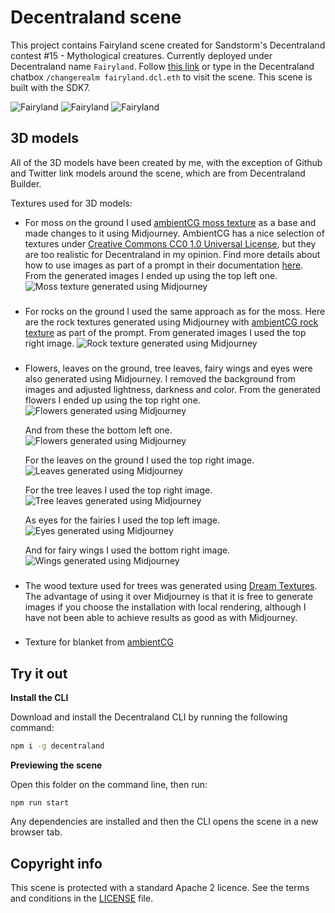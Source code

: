 # Decentraland scene

This project contains Fairyland scene created for Sandstorm's Decentraland contest #15 - Mythological creatures.
Currently deployed under Decentraland name `Fairyland`. Follow [this link](https://play.decentraland.org/?realm=fairyland.dcl.eth) or type in the Decentraland chatbox `/changerealm fairyland.dcl.eth` to visit the scene.
This scene is built with the SDK7.

![Fairyland](screenshots/fairyland1.jpg)
![Fairyland](screenshots/fairyland2.jpg)
![Fairyland](screenshots/fairyland3.jpg)

## 3D models

All of the 3D models have been created by me, with the exception of Github and Twitter link models around the scene, which are from Decentraland Builder.

Textures used for 3D models:

- For moss on the ground I used [ambientCG moss texture](https://ambientcg.com/view?id=Moss004) as a base and made changes to it using Midjourney. AmbientCG has a nice selection of textures under [Creative Commons CC0 1.0 Universal License](https://docs.ambientcg.com/books/website-licensing/page/license-information), but they are too realistic for Decentraland in my opinion. Find more details about how to use images as part of a prompt in their documentation [here](https://docs.midjourney.com/docs/image-prompts). From the generated images I ended up using the top left one.
  ![Moss texture generated using Midjourney](screenshots/midjourney-moss.jpg)

###

- For rocks on the ground I used the same approach as for the moss. Here are the rock textures generated using Midjourney with [ambientCG rock texture](https://ambientcg.com/view?id=Rock013) as part of the prompt. From generated images I used the top right image.
  ![Rock texture generated using Midjourney](screenshots/midjourney-rock.jpg)

###

- Flowers, leaves on the ground, tree leaves, fairy wings and eyes were also generated using Midjourney. I removed the background from images and adjusted lightness, darkness and color. From the generated flowers I ended up using the top right one.
  ![Flowers generated using Midjourney](screenshots/midjourney-flower1.jpg)

  And from these the bottom left one.
  ![Flowers generated using Midjourney](screenshots/midjourney-flower2.jpg)

  For the leaves on the ground I used the top right image.
  ![Leaves generated using Midjourney](screenshots/midjourney-leaf.jpg)

  For the tree leaves I used the top right image.
  ![Tree leaves generated using Midjourney](screenshots/midjourney-tree-leaf.jpg)

  As eyes for the fairies I used the top left image.
  ![Eyes generated using Midjourney](screenshots/midjourney-eye.jpg)

  And for fairy wings I used the bottom right image.
  ![Wings generated using Midjourney](screenshots/midjourney-wings.jpg)

###

- The wood texture used for trees was generated using [Dream Textures](https://github.com/carson-katri/dream-textures). The advantage of using it over Midjourney is that it is free to generate images if you choose the installation with local rendering, although I have not been able to achieve results as good as with Midjourney.

###

- Texture for blanket from [ambientCG](https://ambientcg.com/view?id=Fabric058)

## Try it out

**Install the CLI**

Download and install the Decentraland CLI by running the following command:

```bash
npm i -g decentraland
```

**Previewing the scene**

Open this folder on the command line, then run:

```
npm run start
```

Any dependencies are installed and then the CLI opens the scene in a new browser tab.

## Copyright info

This scene is protected with a standard Apache 2 licence. See the terms and conditions in the [LICENSE](/LICENSE) file.
